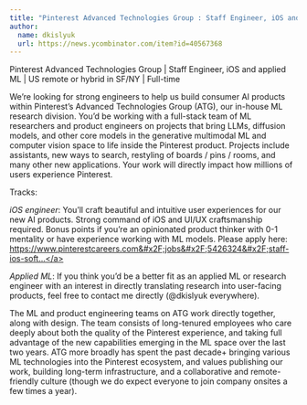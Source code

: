 ```yaml
---
title: "Pinterest Advanced Technologies Group : Staff Engineer, iOS and applied ML"
author:
  name: dkislyuk
  url: https://news.ycombinator.com/item?id=40567368
---
```

Pinterest Advanced Technologies Group | Staff Engineer, iOS and applied ML | US remote or hybrid in SF&#x2F;NY | Full-time

We’re looking for strong engineers to help us build consumer AI products within Pinterest’s Advanced Technologies Group (ATG), our in-house ML research division. You’d be working with a full-stack team of ML researchers and product engineers on projects that bring LLMs, diffusion models, and other core models in the generative multimodal ML and computer vision space to life inside the Pinterest product. Projects include assistants, new ways to search, restyling of boards &#x2F; pins &#x2F; rooms, and many other new applications. Your work will directly impact how millions of users experience Pinterest.

Tracks:

*iOS engineer*: You’ll craft beautiful and intuitive user experiences for our new AI products. Strong command of iOS and UI&#x2F;UX craftsmanship required. Bonus points if you’re an opinionated product thinker with 0-1 mentality or have experience working with ML models. Please apply here: <a href="https:&#x2F;&#x2F;www.pinterestcareers.com&#x2F;jobs&#x2F;5426324&#x2F;staff-ios-software-engineer-advanced-technologies-group&#x2F;?gh_jid=5426324" rel="nofollow">https:&#x2F;&#x2F;www.pinterestcareers.com&#x2F;jobs&#x2F;5426324&#x2F;staff-ios-soft...</a>

*Applied ML*: If you think you’d be a better fit as an applied ML or research engineer with an interest in directly translating research into user-facing products, feel free to contact me directly (@dkislyuk everywhere).

The ML and product engineering teams on ATG work directly together, along with design. The team consists of long-tenured employees who care deeply about both the quality of the Pinterest experience, and taking full advantage of the new capabilities emerging in the ML space over the last two years. ATG more broadly has spent the past decade+ bringing various ML technologies into the Pinterest ecosystem, and values publishing our work, building long-term infrastructure, and a collaborative and remote-friendly culture (though we do expect everyone to join company onsites a few times a year).
